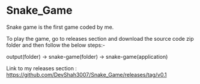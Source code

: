 # Snake_Game
Snake game is the first game coded by me.

To play the game, go to releases section and download the source code zip folder and then follow the below steps:-

output(folder) -> snake-game(folder) -> snake-game(application)


Link to my releases section : https://github.com/DevShah3007/Snake_Game/releases/tag/v0.1 

